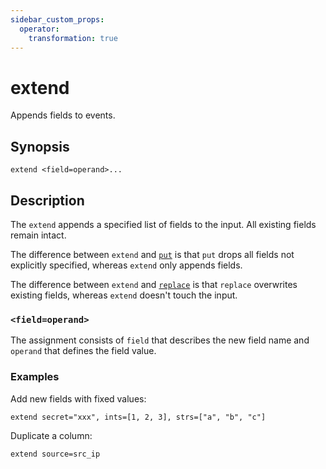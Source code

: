 ```yaml
---
sidebar_custom_props:
  operator:
    transformation: true
---
```


# extend

Appends fields to events.

## Synopsis

```
extend <field=operand>...
```

## Description

The `extend` appends a specified list of fields to the input. All existing
fields remain intact.

The difference between `extend` and [`put`](put.md) is that `put` drops all
fields not explicitly specified, whereas `extend` only appends fields.

The difference between `extend` and [`replace`](replace.md) is that `replace`
overwrites existing fields, whereas `extend` doesn't touch the input.

### `<field=operand>`

The assignment consists of `field` that describes the new field name and
`operand` that defines the field value.

### Examples

Add new fields with fixed values:

```
extend secret="xxx", ints=[1, 2, 3], strs=["a", "b", "c"]
```

Duplicate a column:

```
extend source=src_ip
```
